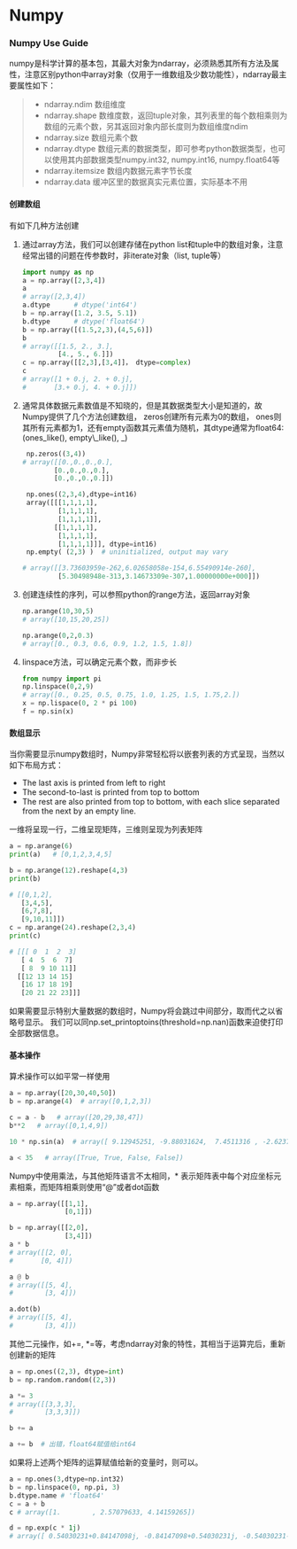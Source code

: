 # Numpy

### Numpy Use Guide

numpy是科学计算的基本包，其最大对象为ndarray，必须熟悉其所有方法及属性，注意区别python中array对象（仅用于一维数组及少数功能性），ndarray最主要属性如下：

> * ndarray.ndim  数组维度
> * ndarray.shape 数维度数，返回tuple对象，其列表里的每个数相乘则为数组的元素个数，另其返回对象内部长度则为数组维度ndim
> * ndarray.size    数组元素个数
> * ndarray.dtype  数组元素的数据类型，即可参考python数据类型，也可以使用其内部数据类型numpy.int32, numpy.int16, numpy.float64等
> * ndarray.itemsize     数组内数据元素字节长度
> * ndarray.data   缓冲区里的数据真实元素位置，实际基本不用

#### 创建数组

有如下几种方法创建

1. 通过array方法，我们可以创建存储在python list和tuple中的数组对象，注意经常出错的问题在传参数时，非iterate对象（list, tuple等）

   ```py
   import numpy as np  
   a = np.array([2,3,4])   
   a  
   # array([2,3,4])  
   a.dtype      # dtype('int64')  
   b = np.array([1.2, 3.5, 5.1])  
   b.dtype      # dtype('float64')  
   b = np.array([(1.5,2,3),(4,5,6)])  
   b
   # array([[1.5, 2., 3.],  
            [4., 5., 6.]])
   c = np.array([[2,3],[3,4]]， dtype=complex)
   c  
   # array([1 + 0.j, 2. + 0.j],  
   #       [3.+ 0.j, 4. + 0.j]])
   ```

2. 通常具体数据元素数值是不知晓的，但是其数据类型大小是知道的，故Numpy提供了几个方法创建数组， zeros创建所有元素为0的数组， ones则其所有元素都为1，还有empty函数其元素值为随机，其dtype通常为float64:\(ones_like\(\), empty\\_like\(\), _\)

   ```py
    np.zeros((3,4))
   # array([[0.,0.,0.,0.],   
           [0.,0.,0.,0.],
           [0.,0.,0.,0.]])

    np.ones((2,3,4),dtype=int16)
    array([[[1,1,1,1],
            [1,1,1,1],
            [1,1,1,1]],
           [[1,1,1,1],
            [1,1,1,1],
            [1,1,1,1]]], dtype=int16)
    np.empty( (2,3) )  # uninitialized, output may vary

   # array([[3.73603959e-262,6.02658058e-154,6.55490914e-260], 
            [5.30498948e-313,3.14673309e-307,1.00000000e+000]])
   ```

3. 创建连续性的序列，可以参照python的range方法，返回array对象

   ```py
   np.arange(10,30,5)
   # array([10,15,20,25])

   np.arange(0,2,0.3)
   # array([0., 0.3, 0.6, 0.9, 1.2, 1.5, 1.8])
   ```

4. linspace方法，可以确定元素个数，而非步长

   ```py
   from numpy import pi
   np.linspace(0,2,9)
   # array([0., 0.25, 0.5, 0.75, 1.0, 1.25, 1.5, 1.75,2.])
   x = np.lispace(0, 2 * pi 100)
   f = np.sin(x)
   ```

#### 数组显示

当你需要显示numpy数组时，Numpy非常轻松将以嵌套列表的方式呈现，当然以如下布局方式：

* The last axis is printed from left to right
* The second-to-last is printed from top to bottom
* The rest are also printed from top to bottom, with each slice separated from the next by an empty line.

一维将呈现一行，二维呈现矩阵，三维则呈现为列表矩阵

```py
a = np.arange(6)
print(a)   # [0,1,2,3,4,5]

b = np.arange(12).reshape(4,3)
print(b)

# [[0,1,2],
   [3,4,5],
   [6,7,8],
   [9,10,11]])
c = np.arange(24).reshape(2,3,4)
print(c)

# [[[ 0  1  2  3]
   [ 4  5  6  7]
   [ 8  9 10 11]]
  [[12 13 14 15]
   [16 17 18 19]
   [20 21 22 23]]]
```

如果需要显示特别大量数据的数组时，Numpy将会跳过中间部分，取而代之以省略号显示。 我们可以同np.set\_printoptoins\(threshold=np.nan\)函数来迫使打印全部数据信息。

#### 基本操作

算术操作可以如平常一样使用

```py
a = np.array([20,30,40,50])
b = np.arange(4)  # array([0,1,2,3])

c = a - b   # array([20,29,38,47])
b**2   # array([0,1,4,9])

10 * np.sin(a)  # array([ 9.12945251, -9.88031624,  7.4511316 , -2.62374854])

a < 35   # array([True, True, False, False])
```

Numpy中使用乘法，与其他矩阵语言不太相同，\* 表示矩阵表中每个对应坐标元素相乘，而矩阵相乘则使用“@”或者dot函数

```py
a = np.array([[1,1],
              [0,1]]) 

b = np.array([[2,0],
              [3,4]])
a * b
# array([[2, 0],
#       [0, 4]])

a @ b
# array([[5, 4],
#        [3, 4]])

a.dot(b)
# array([[5, 4],
#        [3, 4]])
```

其他二元操作，如+=, \*=等，考虑ndarray对象的特性，其相当于运算完后，重新创建新的矩阵

```py
a = np.ones((2,3), dtype=int)
b = np.random.random((2,3))

a *= 3
# array([[3,3,3],
#        [3,3,3]])

b += a

a += b  # 出错，float64赋值给int64
```

如果将上述两个矩阵的运算赋值给新的变量时，则可以。

```py
a = np.ones(3,dtype=np.int32)
b = np.linspace(0, np.pi, 3)
b.dtype.name # 'float64'
c = a + b
c # array([1.        , 2.57079633, 4.14159265])

d = np.exp(c * 1j)
# array([ 0.54030231+0.84147098j, -0.84147098+0.54030231j, -0.54030231-0.84147098j])
```



